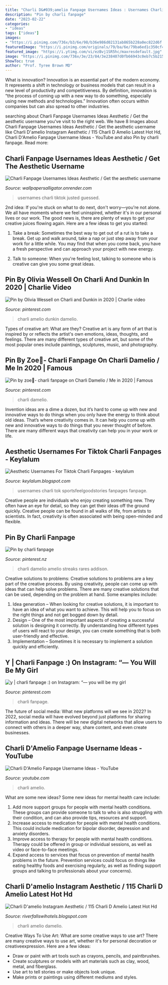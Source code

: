 ```yaml
---
title: "Charli D&#039;amelio Fanpage Usernames Ideas : Usernames Charli Tok Sportsfeelgoodstories Fanpages Fanpage"
description: "Pin by charli fanpage"
date: "2023-02-22"
categories:
- "ideas"
tags: ["ideas"]
images:
- "https://i.pinimg.com/736x/b3/6e/98/b36e986d02131ab865b228a0ec822d6f.jpg"
featuredImage: "https://i.pinimg.com/originals/79/ba/6e/79ba6ed1c350cf4700eda64666c9a564.jpg"
featured_image: "https://i.ytimg.com/vi/ezBvj1SR5hc/maxresdefault.jpg"
image: "https://i.pinimg.com/736x/3e/23/84/3e238407d0fb66943c0eb7c5b2154337.jpg"
ShowToc: true
author: "Prof. Tyree Brown MD"
---
```



What is innovation?
Innovation is an essential part of the modern economy. It represents a shift in technology or business models that can result in a new level of productivity and competitiveness. By definition, innovation is “the process of coming up with a new way to do something, especially using new methods and technologies.” Innovation often occurs within companies but can also spread to other industries.

	

		
searching about Charli Fanpage Usernames Ideas Aesthetic / Get the aesthetic username you've visit to the right web. We have 8 Images about Charli Fanpage Usernames Ideas Aesthetic / Get the aesthetic username like Charli D&#039;amelio Instagram Aesthetic / 115 Charli D Amelio Latest Hot Hd, Charli D&#039;Amelio Fanpage Username Ideas - YouTube and also Pin by charli fanpage. Read more:
		
    
## Charli Fanpage Usernames Ideas Aesthetic / Get The Aesthetic Username

<img loading=lazy src="https://i.ytimg.com/vi/Q_1ygefGkAU/maxresdefault.jpg" onerror="this.onerror=null;this.src='https://tse2.mm.bing.net/th?id=OIP.OMtsZM8LgFOyfZpd1SlfKQHaEK&amp;pid=15.1';" alt="Charli Fanpage Usernames Ideas Aesthetic / Get the aesthetic username">

_Source: wallpapersalligator.onrender.com_

>usernames charli tiktok justed guessed. 

	

2nd idea:
If you're stuck on what to do next, don't worry—you're not alone. We all have moments where we feel uninspired, whether it's in our personal lives or our work. The good news is, there are plenty of ways to get your creative juices flowing again.
Here are a few ideas to get you started:

1. Take a break: Sometimes the best way to get out of a rut is to take a break. Get up and walk around, take a nap or just step away from your work for a little while. You may find that when you come back, you have a fresh perspective and can approach your project with new energy.

2. Talk to someone: When you're feeling lost, talking to someone who is creative can give you some great ideas.

    
## Pin By Olivia Wessell On Charli And Dunkin In 2020 | Charlie Video

<img loading=lazy src="https://i.pinimg.com/736x/3e/23/84/3e238407d0fb66943c0eb7c5b2154337.jpg" onerror="this.onerror=null;this.src='https://tse2.mm.bing.net/th?id=OIP.nHhdBM1SUFXa15ea-QD4gAHaNK&amp;pid=15.1';" alt="Pin by Olivia Wessell on Charli and Dunkin in 2020 | Charlie video">

_Source: pinterest.com_

>charli amelio dunkin damelio. 

	

Types of creative art: What are they?
Creative art is any form of art that is inspired by or reflects the artist's own emotions, ideas, thoughts, and feelings. There are many different types of creative art, but some of the most popular ones include paintings, sculptures, music, and photography.

    
## Pin By Zoe🙈- Charli Fanpage On Charli Damelio / Me In 2020 | Famous

<img loading=lazy src="https://i.pinimg.com/originals/66/b9/24/66b924e96f096b490d301fa3430d714a.jpg" onerror="this.onerror=null;this.src='https://tse1.mm.bing.net/th?id=OIP.G7ofWabZvvlymdQPNIkU3QAAAA&amp;pid=15.1';" alt="Pin by zoe🙈- charli fanpage on Charli Damelio / Me in 2020 | Famous">

_Source: pinterest.com_

>charli damelio. 

	

Invention ideas are a dime a dozen, but it’s hard to come up with new and innovative ways to do things when you only have the energy to think about old ideas. That’s where creativity comes in. It can help you come up with new and innovative ways to do things that you never thought of before. There are many different ways that creativity can help you in your work or life.

    
## Aesthetic Usernames For Tiktok Charli Fanpages - Keylalum

<img loading=lazy src="https://www.sportsfeelgoodstories.com/wp-content/uploads/2020/05/Naming-ideas-for-Tik-Tok-image-1.jpg" onerror="this.onerror=null;this.src='https://tse1.mm.bing.net/th?id=OIP.xvP4cIEyCMsvMXOoP20p9wHaE7&amp;pid=15.1';" alt="Aesthetic Usernames For Tiktok Charli Fanpages - keylalum">

_Source: keylalum.blogspot.com_

>usernames charli tok sportsfeelgoodstories fanpages fanpage. 

	

Creative people are individuals who enjoy creating something new. They often have an eye for detail, so they can get their ideas off the ground quickly. Creative people can be found in all walks of life, from artists to scientists. In fact, creativity is often associated with being open-minded and flexible.

    
## Pin By Charli Fanpage

<img loading=lazy src="https://i.pinimg.com/736x/b3/6e/98/b36e986d02131ab865b228a0ec822d6f.jpg" onerror="this.onerror=null;this.src='https://tse3.mm.bing.net/th?id=OIP.okPaxYWc0N9UWhuICHxCawHaND&amp;pid=15.1';" alt="Pin by charli fanpage">

_Source: pinterest.nz_

>charli damelio amelio streaks rares addison. 

	

Creative solutions to problems:
Creative solutions to problems are a key part of the creative process. By using creativity, people can come up with ideas that can help solve problems. There are many creative solutions that can be used, depending on the problem at hand. Some examples include:
1. Idea generation – When looking for creative solutions, it is important to have an idea of what you want to achieve. This will help you to focus on the right things and not get bogged down by detail.
2. Design – One of the most important aspects of creating a successful solution is designing it correctly. By understanding how different types of users will react to your design, you can create something that is both user-friendly and effective.
3. Implementation – Sometimes it is necessary to implement a solution quickly and efficiently.

    
## Y | Charli Fanpage :) On Instagram: “— You Will Be My Girl

<img loading=lazy src="https://i.pinimg.com/originals/af/58/ad/af58ad41ac0e4ce2b029e66bbe55b28a.jpg" onerror="this.onerror=null;this.src='https://tse2.mm.bing.net/th?id=OIP.faOamfVA43wsGmCrGFVyZAHaHa&amp;pid=15.1';" alt="y | charli fanpage :) on Instagram: “— you will be my girl">

_Source: pinterest.com_

>charli fanpage. 

	

The future of social media: What new platforms will we see in 2022?
In 2022, social media will have evolved beyond just platforms for sharing information and ideas. There will be new digital networks that allow users to connect with others in a deeper way, share content, and even create businesses.

    
## Charli D&#039;Amelio Fanpage Username Ideas - YouTube

<img loading=lazy src="https://i.ytimg.com/vi/ezBvj1SR5hc/maxresdefault.jpg" onerror="this.onerror=null;this.src='https://tse4.mm.bing.net/th?id=OIP._rWpNfTXbiTzykAQBFFpIAHaEK&amp;pid=15.1';" alt="Charli D&#039;Amelio Fanpage Username Ideas - YouTube">

_Source: youtube.com_

>charli amelio. 

	

What are some new ideas?
Some new ideas for mental health care include:
1. Add more support groups for people with mental health conditions. These groups can provide someone to talk to who is also struggling with their condition, and can also provide tips, resources and support.
2. Increase access to medication for people with mental health conditions. This could include medication for bipolar disorder, depression and anxiety disorders.
3. Improve access to therapy for people with mental health conditions. Therapy could be offered in group or individual sessions, as well as video or face-to-face meetings.
4. Expand access to services that focus on prevention of mental health problems in the future. Prevention services could focus on things like eating healthy foods and exercising regularly, as well as finding support groups and talking to professionals about your concerns).

    
## Charli D&#039;amelio Instagram Aesthetic / 115 Charli D Amelio Latest Hot Hd

<img loading=lazy src="https://i.pinimg.com/originals/79/ba/6e/79ba6ed1c350cf4700eda64666c9a564.jpg" onerror="this.onerror=null;this.src='https://tse3.mm.bing.net/th?id=OIP.2RVWN6e4yyANohHhZA1OTQHaJQ&amp;pid=15.1';" alt="Charli D&#039;amelio Instagram Aesthetic / 115 Charli D Amelio Latest Hot Hd">

_Source: riverfallswihotels.blogspot.com_

>charli amelio damelio. 

	

Creative Ways To Use Art: What are some creative ways to use art?
There are many creative ways to use art, whether it's for personal decoration or creativeexpression. Here are a few ideas: 
- Draw or paint with art tools such as crayons, pencils, and paintbrushes.
- Create sculptures or models with art materials such as clay, wood, metal, and fiberglass.
- Use art to tell stories or make objects look unique.
- Make prints or paintings using different mediums and styles.


